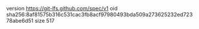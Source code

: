 version https://git-lfs.github.com/spec/v1
oid sha256:8af81575b316c531cac3fb8acf97980493bda509a273625232ed72378abe6d51
size 517
